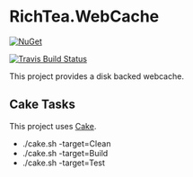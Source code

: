# RichTea.WebCache
[![NuGet](https://img.shields.io/nuget/v/RichTea.WebCache.svg?style=flat)](https://www.nuget.org/packages/RichTea.WebCache/)

[![Travis Build Status](https://travis-ci.org/RichTeaMan/WebCache.svg?branch=master)](https://travis-ci.org/RichTeaMan/WebCache)

This project provides a disk backed webcache.

## Cake Tasks
This project uses [Cake](https://cakebuild.net).
* ./cake.sh -target=Clean
* ./cake.sh -target=Build
* ./cake.sh -target=Test
